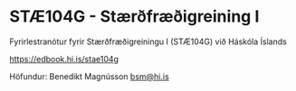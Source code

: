 # STÆ104G - Stærðfræðigreining I

Fyrirlestranótur fyrir Stærðfræðigreiningu I (STÆ104G) við Háskóla Íslands

https://edbook.hi.is/stae104g

Höfundur: Benedikt Magnússon <bsm@hi.is>
